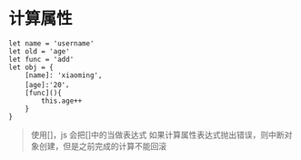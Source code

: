 # 计算属性

    let name = 'username'
    let old = 'age'
    let func = 'add'
    let obj = {
        [name]: 'xiaoming',
        [age]:'20'，
        [func](){
            this.age++
        }
    }

> 使用[]，js 会把[]中的当做表达式
> 如果计算属性表达式抛出错误，则中断对象创建，但是之前完成的计算不能回滚
